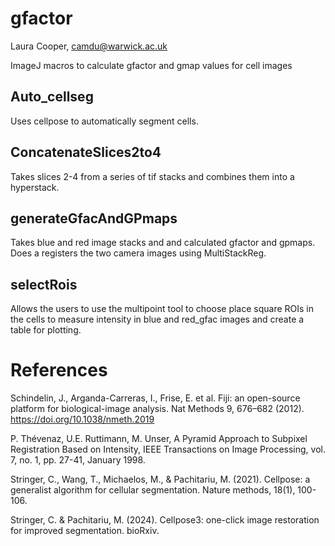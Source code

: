 # gfactor
Laura Cooper, camdu@warwick.ac.uk

ImageJ macros to calculate gfactor and gmap values for cell images

## Auto_cellseg

Uses cellpose to automatically segment cells.

## ConcatenateSlices2to4

Takes slices 2-4 from a series of tif stacks and combines them into a hyperstack.

## generateGfacAndGPmaps

Takes blue and red image stacks and and calculated gfactor and gpmaps. Does a registers the two camera images using MultiStackReg.

## selectRois

Allows the users to use the multipoint tool to choose place square ROIs in the cells to measure intensity in blue and red_gfac images and create a table for plotting.

# References

Schindelin, J., Arganda-Carreras, I., Frise, E. et al. Fiji: an open-source platform for biological-image analysis. Nat Methods 9, 676–682 (2012). https://doi.org/10.1038/nmeth.2019

P. Thévenaz, U.E. Ruttimann, M. Unser, A Pyramid Approach to Subpixel Registration Based on Intensity, IEEE Transactions on Image Processing, vol. 7, no. 1, pp. 27-41, January 1998.

Stringer, C., Wang, T., Michaelos, M., & Pachitariu, M. (2021). Cellpose: a generalist algorithm for cellular segmentation. Nature methods, 18(1), 100-106.

Stringer, C. & Pachitariu, M. (2024). Cellpose3: one-click image restoration for improved segmentation. bioRxiv.

